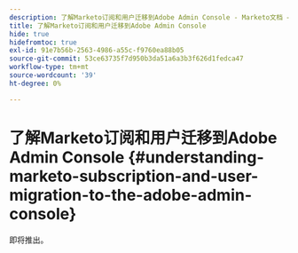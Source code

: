 ```yaml
---
description: 了解Marketo订阅和用户迁移到Adobe Admin Console - Marketo文档 — 产品文档
title: 了解Marketo订阅和用户迁移到Adobe Admin Console
hide: true
hidefromtoc: true
exl-id: 91e7b56b-2563-4986-a55c-f9760ea88b05
source-git-commit: 53ce63735f7d950b3da51a6a3b3f626d1fedca47
workflow-type: tm+mt
source-wordcount: '39'
ht-degree: 0%

---
```


# 了解Marketo订阅和用户迁移到Adobe Admin Console {#understanding-marketo-subscription-and-user-migration-to-the-adobe-admin-console}

即将推出。

